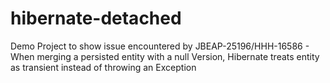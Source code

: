 # hibernate-detached
Demo Project to show issue encountered by JBEAP-25196/HHH-16586 - 
When merging a persisted entity with a null Version, Hibernate treats entity as transient instead of throwing an Exception
